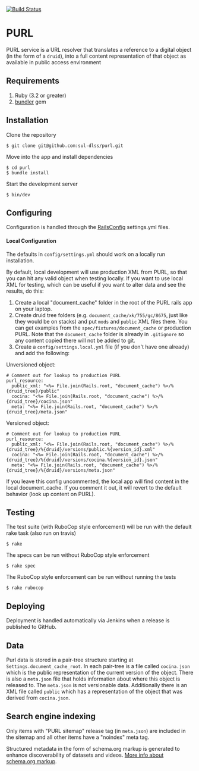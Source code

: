 [![Build Status](https://github.com/sul-dlss/purl/actions/workflows/ruby.yml/badge.svg)](https://github.com/sul-dlss/purl/actions/workflows/ruby.yml)

# PURL

PURL service is a URL resolver that translates a reference to a digital object (in the form of a `druid`), into a full content representation of that object as available in public access environment

## Requirements

1. Ruby (3.2 or greater)
2. [bundler](http://bundler.io/) gem

## Installation

Clone the repository

    $ git clone git@github.com:sul-dlss/purl.git

Move into the app and install dependencies

    $ cd purl
    $ bundle install

Start the development server

    $ bin/dev

## Configuring

Configuration is handled through the [RailsConfig](/railsconfig/config) settings.yml files.

#### Local Configuration

The defaults in `config/settings.yml` should work on a locally run installation.

By default, local development will use production XML from PURL, so that you can hit any valid object when testing locally.  If you want to use local XML for testing, which can be useful if you want to alter data and see the results, do this:

1. Create a local "document_cache" folder in the root of the PURL rails app on your laptop.
2. Create druid tree folders (e.g. `document_cache/xk/755/gc/8675`, just like they would be on stacks) and put `mods` and `public` XML files there.  You can get examples from the `spec/fixtures/document_cache` or production PURL.  Note that the `document_cache` folder is already in `.gitignore` so any content copied there will not be added to git.
3. Create a `config/settings.local.yml` file (if you don't have one already) and add the following:

Unversioned object:
```
# Comment out for lookup to production PURL
purl_resource:
  public_xml: "<%= File.join(Rails.root, "document_cache") %>/%{druid_tree}/public"
  cocina: "<%= File.join(Rails.root, "document_cache") %>/%{druid_tree}/cocina.json"
  meta: "<%= File.join(Rails.root, "document_cache") %>/%{druid_tree}/meta.json"
```

Versioned object:
```
# Comment out for lookup to production PURL
purl_resource:
  public_xml: "<%= File.join(Rails.root, "document_cache") %>/%{druid_tree}/%{druid}/versions/public.%{version_id}.xml"
  cocina: "<%= File.join(Rails.root, "document_cache") %>/%{druid_tree}/%{druid}/versions/cocina.%{version_id}.json"
  meta: "<%= File.join(Rails.root, "document_cache") %>/%{druid_tree}/%{druid}/versions/meta.json"
```

If you leave this config uncommented, the local app will find content in the local document_cache.  If you comment it out, it will revert to the default behavior (look up content on PURL).

## Testing

The test suite (with RuboCop style enforcement) will be run with the default rake task (also run on travis)

    $ rake

The specs can be run without RuboCop style enforcement

    $ rake spec

The RuboCop style enforcement can be run without running the tests

    $ rake rubocop

## Deploying

Deployment is handled automatically via Jenkins when a release is published to GitHub.

## Data
Purl data is stored in a pair-tree structure starting at `Settings.document_cache_root`.  In each pair-tree is a file called `cocina.json` which is the public representation of the current version of the object.  There is also a `meta.json` file that holds information about where this object is released to.  The `meta.json` is not versionable data.  Additionally there is an XML file called `public` which has a representation of the object that was derived from `cocina.json`.

## Search engine indexing

Only items with "PURL sitemap" release tag (in `meta.json`) are included in the sitemap and all other items have a "noindex" meta tag.

Structured metadata in the form of schema.org markup is generated to enhance discoverability of datasets and videos. [More info about schema.org markup](https://docs.google.com/document/d/1BO10k_zSTqqT1YmlCg5oE4tOsGXiqmHzQyb6itZypwo).
